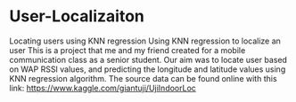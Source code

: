 # User-Localizaiton
Locating users using KNN regression
Using KNN regression to localize an user This is a project that me and my friend created for a mobile communication class as a senior student. 
Our aim was to locate user based on WAP RSSI values, and predicting the longitude and latitude values using KNN regression algorithm. 
The source data can be found online with this link: https://www.kaggle.com/giantuji/UjiIndoorLoc
